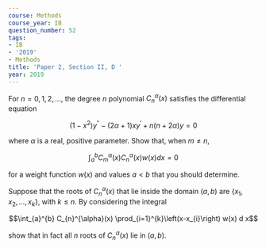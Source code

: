 ```yaml
---
course: Methods
course_year: IB
question_number: 52
tags:
- IB
- '2019'
- Methods
title: 'Paper 2, Section II, D '
year: 2019
---
```




For $n=0,1,2, \ldots$, the degree $n$ polynomial $C_{n}^{\alpha}(x)$ satisfies the differential equation

$$\left(1-x^{2}\right) y^{\prime \prime}-(2 \alpha+1) x y^{\prime}+n(n+2 \alpha) y=0$$

where $\alpha$ is a real, positive parameter. Show that, when $m \neq n$,

$$\int_{a}^{b} C_{m}^{\alpha}(x) C_{n}^{\alpha}(x) w(x) d x=0$$

for a weight function $w(x)$ and values $a<b$ that you should determine.

Suppose that the roots of $C_{n}^{\alpha}(x)$ that lie inside the domain $(a, b)$ are $\left\{x_{1}, x_{2}, \ldots, x_{k}\right\}$, with $k \leqslant n$. By considering the integral

$$\int_{a}^{b} C_{n}^{\alpha}(x) \prod_{i=1}^{k}\left(x-x_{i}\right) w(x) d x$$

show that in fact all $n$ roots of $C_{n}^{\alpha}(x)$ lie in $(a, b)$.